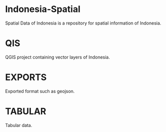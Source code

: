 # Indonesia-Spatial
Spatial Data of Indonesia is a repository for spatial information of Indonesia. 

# QIS
QGIS project containing vector layers of Indonesia.

# EXPORTS
Exported format such as geojson.

# TABULAR
Tabular data. 
